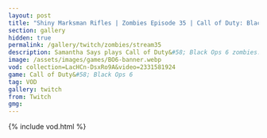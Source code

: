 ```yaml
---
layout: post
title: "Shiny Marksman Rifles | Zombies Episode 35 | Call of Duty: Black Ops 6"
section: gallery
hidden: true
permalink: /gallery/twitch/zombies/stream35
description: Samantha Says plays Call of Duty&#58; Black Ops 6 zombies. Episode 35.
image: /assets/images/games/BO6-banner.webp
vod: collection=LacHCn-DsxRo9A&video=2331581924
game: Call of Duty&#58; Black Ops 6
tag: VOD
gallery: twitch
from: Twitch
gmg:
---
```

{% include vod.html %}